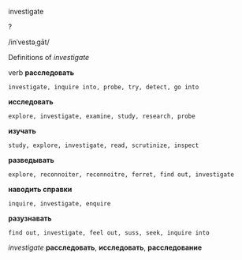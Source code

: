investigate

?

/inˈvestəˌɡāt/

Definitions of _investigate_

verb
**расследовать**

    investigate, inquire into, probe, try, detect, go into
**исследовать**

    explore, investigate, examine, study, research, probe
**изучать**

    study, explore, investigate, read, scrutinize, inspect
**разведывать**

    explore, reconnoiter, reconnoitre, ferret, find out, investigate
**наводить справки**

    inquire, investigate, enquire
**разузнавать**

    find out, investigate, feel out, suss, seek, inquire into

_investigate_
**расследовать**, **исследовать**, **расследование**